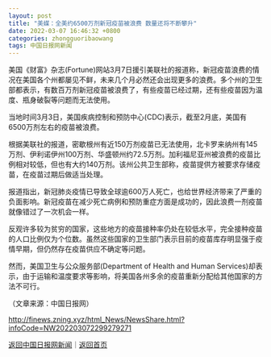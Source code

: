```yaml
---
layout: post
title: "美媒：全美约6500万剂新冠疫苗被浪费 数量还将不断攀升"
date: 2022-03-07 16:46:32 +0800
categories: zhongguoribaowang
tags: 中国日报网新闻
---
```

<p>美国《财富》杂志(Fortune)网站3月7日援引美联社的报道称，新冠疫苗浪费的情况在美国各个州都屡见不鲜，未来几个月必然还会出现更多的浪费。多个州的卫生部都表示，有数百万剂新冠疫苗被浪费了，有些疫苗已经过期，还有些疫苗因为温度、瓶身破裂等问题而无法使用。</p><p>当地时间3月3日，美国疾病控制和预防中心(CDC)表示，截至2月底，美国有6500万剂左右的疫苗被浪费。</p><p>根据美联社的报道，密歇根州有近150万剂疫苗已无法使用，北卡罗来纳州有145万剂、伊利诺伊州100万剂、华盛顿州约72.5万剂。加利福尼亚州被浪费的疫苗比例相对较低，但也有大约140万剂。该州公共卫生部称，疫苗提供方被要求存储疫苗，在疫苗过期后做适当处理。</p><p>报道指出，新冠肺炎疫情已导致全球逾600万人死亡，也给世界经济带来了严重的负面影响。新冠疫苗在减少死亡病例和预防重症方面是成功的，因此浪费一剂疫苗就像错过了一次机会一样。</p><p>反观许多较为贫穷的国家，这些地方的疫苗接种率仍处在较低水平，完全接种疫苗的人口比例仅为个位数。虽然这些国家的卫生部门表示目前的疫苗库存明显强于疫情早期，但仍然存在疫苗供应不确定等问题。</p><p>然而，美国卫生与公众服务部(Department of Health and Human Services)却表示，由于运输和温度要求等影响，将美国各州多余的疫苗重新分配给其他国家的方法不可行。</p><p class="em_media">（文章来源：中国日报网）</p>

<http://finews.zning.xyz/html_News/NewsShare.html?infoCode=NW202203072299279271>

[返回中国日报网新闻](//finews.withounder.com/category/zhongguoribaowang.html)｜[返回首页](//finews.withounder.com/)